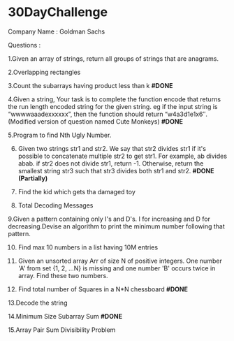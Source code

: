 # 30DayChallenge
Company Name : Goldman Sachs

Questions :


1.Given an array of strings, return all groups of strings that are anagrams.

2.Overlapping rectangles

3.Count the subarrays having product less than k **#DONE**

4.Given a string, Your task is to  complete the function encode that returns the run length encoded string for the given string.
eg if the input string is “wwwwaaadexxxxxx”, then the function should return “w4a3d1e1x6″.(Modified version of question named Cute Monkeys) **#DONE**

5.Program to find Nth Ugly Number.

6.    Given two strings str1 and str2. We say that str2 divides str1 if it's possible
            to          concatenate multiple str2 to get str1. For example, ab divides abab.
           if str2 does not divide str1, return -1. Otherwise, return the smallest string
           str3 such that str3 divides both str1 and str2. **#DONE (Partially)**
7. Find the kid which gets tha damaged toy

8. Total Decoding Messages

9.Given a pattern containing only I's and D's. I for increasing and D for decreasing.Devise an algorithm to print the minimum number following that pattern.

10. Find max 10 numbers in a list having 10M entries 

11.  Given an unsorted array Arr of size N of positive integers. One number
         'A' from     set {1, 2, …N} is missing and one number 'B'
        occurs twice in array. Find these two numbers.

12. Find total number of Squares in a N*N chessboard **#DONE**

13.Decode the string

14.Minimum Size Subarray Sum **#DONE**

15.Array Pair Sum Divisibility Problem
